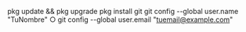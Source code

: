 pkg update && pkg upgrade
pkg install git
git config --global user.name "TuNombre"
○ git config --global user.email "tuemail@example.com"